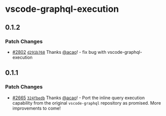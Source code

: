 # vscode-graphql-execution

## 0.1.2

### Patch Changes

- [#2802](https://github.com/graphql/graphiql/pull/2802) [`d291b768`](https://github.com/graphql/graphiql/commit/d291b768203e59bb80ec5312563fdc16bd16aeae) Thanks [@acao](https://github.com/acao)! - fix bug with vscode-graphql-execution

## 0.1.1

### Patch Changes

- [#2665](https://github.com/graphql/graphiql/pull/2665) [`324fbedb`](https://github.com/graphql/graphiql/commit/324fbedb96839cff105a28fce4be0757044ba5a9) Thanks [@acao](https://github.com/acao)! - Port the inline query execution capability from the original `vscode-graphql` repository as promised. More improvements to come!
